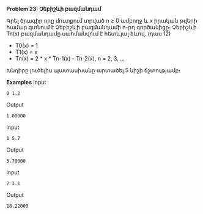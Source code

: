 **Problem 23: Չեբիշևի բազմանդամ**

Գրել ծրագիր որը մուտքում տրված n ≥ 0 ամբողջ և x իրական թվերի համար գտնում է Չեբիշևի բազմանդամի n-րդ գործակիցը։ Չեբիշևի Tn(x) բազմանդամը սահմանվում է հետևյալ ձևով. (դաս 12)

* T0(x) = 1
* T1(x) = x
* Tn(x) = 2 * x * Tn-1(x) - Tn-2(x), n = 2, 3, ...

Խնդիրը լուծելիս պատասխանը արտածել 5 նիշի ճշտությամբ։

**Examples**
Input
```
0 1.2
```
Output
```
1.00000
```
Input
```
1 5.7
```
Output
```
5.70000
```
Input
```
2 3.1
```
Output
```
18.22000
```

